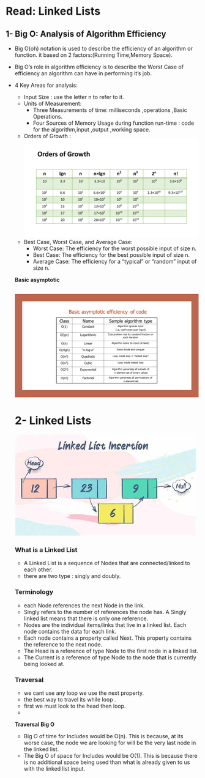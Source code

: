 # Read: Linked Lists
## 1- Big O: Analysis of Algorithm Efficiency
- Big O(oh) notation is used to describe the efficiency of an algorithm or function. it based on 2 factors:(Running Time,Memory Space).
- Big O’s role in algorithm efficiency is to describe the Worst Case of efficiency an algorithm can have in performing it’s job. 
- 4 Key Areas for analysis:
     * Input Size : use the letter n to refer to it.
     * Units of Measurement:
         * Three Measurements of time: milliseconds ,operations ,Basic Operations.
         * Four Sources of Memory Usage during function run-time : code for the algorithm,input ,output ,working space.
     * Orders of Growth : 
     ![](./img/OrdersOfGrowth.png)
     * Best Case, Worst Case, and Average Case:
        * Worst Case: The efficiency for the worst possible input of size n.
        * Best Case: The efficiency for the best possible input of size n.
        * Average Case: The efficiency for a “typical” or “random” input of size n.
   
    **Basic asymptotic**
    
    ![](./img/EfficiencyNotations.png)
    ---
    # 2- Linked Lists
    
    ![](./img/LinkedList.jpg)
   ### What is a Linked List
    - A Linked List is a sequence of Nodes that are connected/linked to each other.
    - there are two type : singly and doubly.
    ### Terminology
    -  each Node references the next Node in the link.
    - Singly refers to the number of references the node has. A Singly linked list means that there is only one reference.
    - Nodes are the individual items/links that live in a linked list. Each node contains the data for each link.
    - Each node contains a property called Next. This property contains the reference to the next node.
    - The Head is a reference of type Node to the first node in a linked list.
    - The Current is a reference of type Node to the node that is currently being looked at.
   ### Traversal
     - we cant use any loop we use the next property.
     - the best way to travel its while loop .
     - first we must look to the head then loop.
     - 
    **Traversal Big O**
    - Big O of time for Includes would be O(n). This is because, at its worse case, the node we are looking for will be the very last node in the linked list.
    - The Big O of space for Includes would be O(1). This is because there is no additional space being used than what is already given to us with the linked list input.
  
    
        
